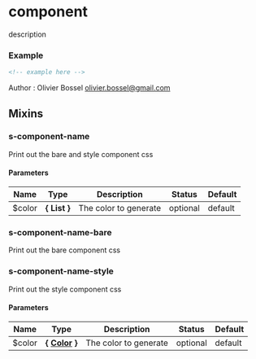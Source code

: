 # component

description

### Example

```html
<!-- example here -->
```

Author : Olivier Bossel [olivier.bossel@gmail.com](mailto:olivier.bossel@gmail.com)

## Mixins

### s-component-name

Print out the bare and style component css

#### Parameters

| Name    | Type                | Description           | Status   | Default |
| ------- | ------------------- | --------------------- | -------- | ------- |
| \$color | **{ List<Color> }** | The color to generate | optional | default |

### s-component-name-bare

Print out the bare component css

### s-component-name-style

Print out the style component css

#### Parameters

| Name    | Type                                                                                    | Description           | Status   | Default |
| ------- | --------------------------------------------------------------------------------------- | --------------------- | -------- | ------- |
| \$color | **{ [Color](http://www.sass-lang.com/documentation/file.SASS_REFERENCE.html#colors) }** | The color to generate | optional | default |

